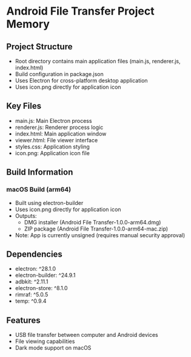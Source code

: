# Android File Transfer Project Memory

## Project Structure
- Root directory contains main application files (main.js, renderer.js, index.html)
- Build configuration in package.json
- Uses Electron for cross-platform desktop application
- Uses icon.png directly for application icon

## Key Files
- main.js: Main Electron process
- renderer.js: Renderer process logic
- index.html: Main application window
- viewer.html: File viewer interface
- styles.css: Application styling
- icon.png: Application icon file

## Build Information
### macOS Build (arm64)
- Built using electron-builder
- Uses icon.png directly for application icon
- Outputs:
  - DMG installer (Android File Transfer-1.0.0-arm64.dmg)
  - ZIP package (Android File Transfer-1.0.0-arm64-mac.zip)
- Note: App is currently unsigned (requires manual security approval)

## Dependencies
- electron: ^28.1.0
- electron-builder: ^24.9.1
- adbkit: ^2.11.1
- electron-store: ^8.1.0
- rimraf: ^5.0.5
- temp: ^0.9.4

## Features
- USB file transfer between computer and Android devices
- File viewing capabilities
- Dark mode support on macOS 